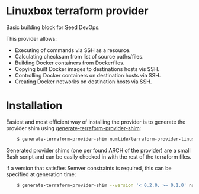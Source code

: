 # Linuxbox terraform provider

Basic building block for Seed DevOps.

This provider allows:
* Executing of commands via SSH as a resource.
* Calculating checksum from list of source paths/files.
* Building Docker containers from Dockerfiles.
* Copying built Docker images to destinations hosts vis SSH.
* Controlling Docker containers on destination hosts via SSH.
* Creating Docker networks on destination hosts via SSH.

# Installation

Easiest and most efficient way of installing the provider is to generate the provider shim using [generate-terraform-provider-shim](https://github.com/numtide/generate-terraform-provider-shim):

```sh
    $ generate-terraform-provider-shim numtide/terraform-provider-linuxbox
```

Generated provider shims (one per found ARCH of the provider) are a small Bash script and can be easily checked in with the rest of the terraform files.

if a version that satisfies Semver constraints is required, this can be specified at generation time:

```sh
    $ generate-terraform-provider-shim --version '< 0.2.0, >= 0.1.0' numtide/terraform-provider-linuxbox
```

